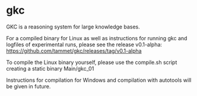 # gkc

GKC is a reasoning system for large knowledge bases.

For a compiled binary for Linux as well as instructions
for running gkc and logfiles of experimental runs,
please see the release v0.1-alpha:
https://github.com/tammet/gkc/releases/tag/v0.1-alpha

To compile the Linux binary yourself, please use
the compile.sh script creating a static binary Main/gkc_01

Instructions for compilation for Windows and compilation
with autotools will be given in future.
